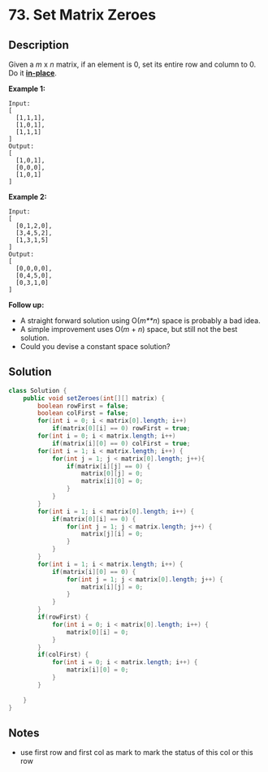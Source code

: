 # 73. Set Matrix Zeroes

## Description

Given a *m* x *n* matrix, if an element is 0, set its entire row and column to 0. Do it [**in-place**](https://en.wikipedia.org/wiki/In-place_algorithm).

**Example 1:**

```
Input: 
[
  [1,1,1],
  [1,0,1],
  [1,1,1]
]
Output: 
[
  [1,0,1],
  [0,0,0],
  [1,0,1]
]
```

**Example 2:**

```
Input: 
[
  [0,1,2,0],
  [3,4,5,2],
  [1,3,1,5]
]
Output: 
[
  [0,0,0,0],
  [0,4,5,0],
  [0,3,1,0]
]
```

**Follow up:**

- A straight forward solution using O(*m**n*) space is probably a bad idea.
- A simple improvement uses O(*m* + *n*) space, but still not the best solution.
- Could you devise a constant space solution?

## Solution

```java
class Solution {
    public void setZeroes(int[][] matrix) {
        boolean rowFirst = false;
        boolean colFirst = false;
        for(int i = 0; i < matrix[0].length; i++) 
            if(matrix[0][i] == 0) rowFirst = true;
        for(int i = 0; i < matrix.length; i++) 
            if(matrix[i][0] == 0) colFirst = true;
        for(int i = 1; i < matrix.length; i++) {
            for(int j = 1; j < matrix[0].length; j++){
                if(matrix[i][j] == 0) {
                    matrix[0][j] = 0;
                    matrix[i][0] = 0;
                } 
            }
        }
        for(int i = 1; i < matrix[0].length; i++) {
            if(matrix[0][i] == 0) {
                for(int j = 1; j < matrix.length; j++) {
                    matrix[j][i] = 0;
                }
            }
        }
        for(int i = 1; i < matrix.length; i++) {
            if(matrix[i][0] == 0) {
                for(int j = 1; j < matrix[0].length; j++) {
                    matrix[i][j] = 0;
                }
            }
        }
        if(rowFirst) {
            for(int i = 0; i < matrix[0].length; i++) {
                matrix[0][i] = 0;
            }
        }
        if(colFirst) {
            for(int i = 0; i < matrix.length; i++) {
                matrix[i][0] = 0;
            }
        }
        
    }
}
```

## Notes

* use first row and first col as mark to mark the status of this col or this row

